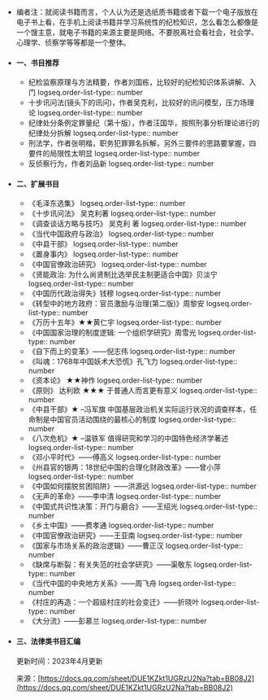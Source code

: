- 编者注：就阅读书籍而言，个人认为还是选纸质书籍或者下载一个电子版放在电子书上看，在手机上阅读书籍并学习系统性的纪检知识，怎么看怎么都像是一个馊主意，就电子书籍的来源主要是网络。不要脱离社会看社会，社会学、心理学、侦察学等等都是一个整体。
- #### 一、书目推荐
	- 纪检监察原理与方法精要，作者刘国栋，比较好的纪检知识体系讲解、入门
	  logseq.order-list-type:: number
	- 十步讯问法(镜头下的讯问)，作者吴克利，比较好的讯问模型，压力场理论
	  logseq.order-list-type:: number
	- 纪律处分条例定罪量纪（第十版），作者汪国华，按照刑事分析理论进行的纪律处分拆解
	  logseq.order-list-type:: number
	- 刑法学，作者张明楷，职务犯罪罪名拆解，另外三要件的思路要掌握，四要件的局限性太明显
	  logseq.order-list-type:: number
	- 反侦察行为，作者刘品新
	  logseq.order-list-type:: number
- #### 二、扩展书目
	- 《毛泽东选集》
	  logseq.order-list-type:: number
	- 《十步讯问法》 吴克利著
	  logseq.order-list-type:: number
	- 《调查谈话方略与技巧》 吴克利 著
	  logseq.order-list-type:: number
	- 《当代中国政府与政治》
	  logseq.order-list-type:: number
	- 《中县干部》
	  logseq.order-list-type:: number
	- 《置身事内》
	  logseq.order-list-type:: number
	- 《中国官僚政治研究》
	  logseq.order-list-type:: number
	- 《贤能政治: 为什么尚贤制比选举民主制更适合中国》贝淡宁
	  logseq.order-list-type:: number
	- 《中国历代政治得失》钱穆
	  logseq.order-list-type:: number
	- 《转型中的地方政府：官员激励与治理(第二版)》周黎安
	  logseq.order-list-type:: number
	- 《万历十五年》★★黄仁宇
	  logseq.order-list-type:: number
	- 《中国国家治理的制度逻辑: 一个组织学研究》周雪光
	  logseq.order-list-type:: number
	- 《自下而上的变革》——倪志伟
	  logseq.order-list-type:: number
	- 《叫魂：1768年中国妖术大恐慌》孔飞力
	  logseq.order-list-type:: number
	- 《资本论》 ★★神作
	  logseq.order-list-type:: number
	- 《原则》 达利欧 ★★★ 于普通人而言更有意义
	  logseq.order-list-type:: number
	- 《中县干部》★ –冯军旗 中国基层政治机关实际运行状况的调查样本，任命制是中国官员活动围绕的最核心的制度
	  logseq.order-list-type:: number
	- 《八次危机》★ –温铁军 值得研究和学习的中国特色经济学著述
	  logseq.order-list-type:: number
	- 《邓小平时代》——傅高义
	  logseq.order-list-type:: number
	- 《州县官的银两：18世纪中国的合理化财政改革》——曾小萍
	  logseq.order-list-type:: number
	- 《中国如何摆脱贫困陷阱》——洪源远
	  logseq.order-list-type:: number
	- 《无声的革命》——李中清
	  logseq.order-list-type:: number
	- 《中国式共识性决策：开门与磨合》——王绍光
	  logseq.order-list-type:: number
	- 《乡土中国》——费孝通
	  logseq.order-list-type:: number
	- 《中国官僚政治研究》——王亚南
	  logseq.order-list-type:: number
	- 《国家与市场关系的政治逻辑》——曹正汉
	  logseq.order-list-type:: number
	- 《缺席与断裂：有关失范的社会学研究》——渠敬东
	  logseq.order-list-type:: number
	- 《当代中国的中央地方关系》——周飞舟
	  logseq.order-list-type:: number
	- 《村庄的再造：一个超级村庄的社会变迁》——折晓叶
	  logseq.order-list-type:: number
	- 《大分流》——彭慕兰
	  logseq.order-list-type:: number
- #### 三、法律类书目汇编
  
  更新时间：2023年4月更新
  
  来源：[https://docs.qq.com/sheet/DUE1KZkt1UGRzU2Na?tab=BB08J2](https://docs.qq.com/sheet/DUE1KZkt1UGRzU2Na?tab=BB08J2)